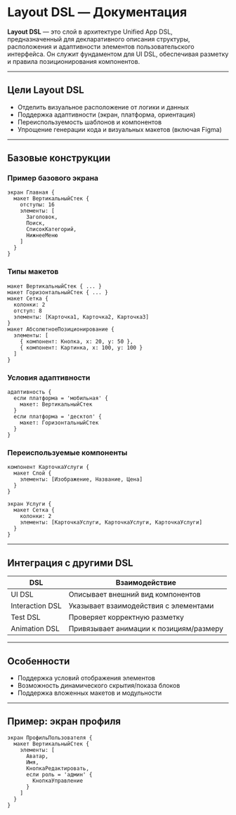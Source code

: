 # Layout DSL — Документация

**Layout DSL** — это слой в архитектуре Unified App DSL, предназначенный для декларативного описания структуры, расположения и адаптивности элементов пользовательского интерфейса. Он служит фундаментом для UI DSL, обеспечивая разметку и правила позиционирования компонентов.

---

## Цели Layout DSL

* Отделить визуальное расположение от логики и данных
* Поддержка адаптивности (экран, платформа, ориентация)
* Переиспользуемость шаблонов и компонентов
* Упрощение генерации кода и визуальных макетов (включая Figma)

---

## Базовые конструкции

### Пример базового экрана

```dsl
экран Главная {
  макет ВертикальныйСтек {
    отступы: 16
    элементы: [
      Заголовок,
      Поиск,
      СписокКатегорий,
      НижнееМеню
    ]
  }
}
```

### Типы макетов

```dsl
макет ВертикальныйСтек { ... }
макет ГоризонтальныйСтек { ... }
макет Сетка {
  колонки: 2
  отступ: 8
  элементы: [Карточка1, Карточка2, Карточка3]
}
макет АбсолютноеПозиционирование {
  элементы: [
    { компонент: Кнопка, x: 20, y: 50 },
    { компонент: Картинка, x: 100, y: 100 }
  ]
}
```

### Условия адаптивности

```dsl
адаптивность {
  если платформа = 'мобильная' {
    макет: ВертикальныйСтек
  }
  если платформа = 'десктоп' {
    макет: ГоризонтальныйСтек
  }
}
```

### Переиспользуемые компоненты

```dsl
компонент КарточкаУслуги {
  макет Слой {
    элементы: [Изображение, Название, Цена]
  }
}

экран Услуги {
  макет Сетка {
    колонки: 2
    элементы: [КарточкаУслуги, КарточкаУслуги, КарточкаУслуги]
  }
}
```

---

## Интеграция с другими DSL

| DSL             | Взаимодействие                          |
| --------------- | --------------------------------------- |
| UI DSL          | Описывает внешний вид компонентов       |
| Interaction DSL | Указывает взаимодействия с элементами   |
| Test DSL        | Проверяет корректную разметку           |
| Animation DSL   | Привязывает анимации к позициям/размеру |

---

## Особенности

* Поддержка условий отображения элементов
* Возможность динамического скрытия/показа блоков
* Поддержка вложенных макетов и модульности

---

## Пример: экран профиля

```dsl
экран ПрофильПользователя {
  макет ВертикальныйСтек {
    элементы: [
      Аватар,
      Имя,
      КнопкаРедактировать,
      если роль = 'админ' {
        КнопкаУправление
      }
    ]
  }
}
```